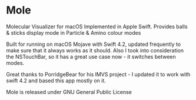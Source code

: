 # Mole
Molecular Visualizer for macOS
Implemented in Apple Swift. Provides balls & sticks display mode in Particle & Amino colour modes

Built for running on macOS Mojave with Swift 4.2, updated frequently to make sure that it always works as it should. Also I took into consideration the NSTouchBar, so it has a great use case now - it switches between modes.

Great thanks to PorridgeBear for his IMVS project - I updated it to work with swift 4.2 and based this app mostly on it.

Mole is released under GNU General Public License


